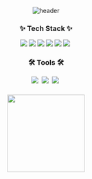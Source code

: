 <!--타이틀 부분-->
<div align="center">

  ![header](https://capsule-render.vercel.app/api?type=cylinder&color=323837&height=150&section=header&text=Chasyuss&fontColor=ffffff&fontSize=70&animation=fadeIn&fontAlignY=55)
</div>

<!--내용 부분-->
<h3 align="center">✨ Tech Stack ✨</h3>
<div align="center">
  <img src="https://img.shields.io/badge/react-20232a.svg?style=for-the-badge&logo=react&logoColor=61DAFB" />
  <img src="https://img.shields.io/badge/HTML-E34F26.svg?style=for-the-badge&logo=html5&logoColor=FFFFFF" />
  <img src="https://img.shields.io/badge/CSS-1572B6.svg?style=for-the-badge&logo=css3&logoColor=FFFFFF" />
  <img src="https://img.shields.io/badge/JavaScript-F7DF1E.svg?style=for-the-badge&logo=javascript&logoColor=FFFFFF" />
  <img src="https://img.shields.io/badge/C-A8B9CC.svg?style=for-the-badge&logo=c&logoColor=FFFFFF" />
  <img src="https://img.shields.io/badge/styled--components-DB7093?style=for-the-badge&logo=styled-components&logoColor=ffd35b" />&nbsp
</div>

<h3 align="center">🛠 Tools 🛠</h3>
<div align="center">
  <img src="https://img.shields.io/badge/git-F05033.svg?style=for-the-badge&logo=git&logoColor=white" />&nbsp
  <img src="https://img.shields.io/badge/github-181717.svg?style=for-the-badge&logo=github&logoColor=white" />&nbsp
  <img src="https://img.shields.io/badge/Notion-F3F3F3.svg?style=for-the-badge&logo=notion&logoColor=black" />&nbsp
</div>

<h3 align="center"></h3>
<div align="center">
<a href="https://github.com/Chasyuss"><img align="center" style="height:180px" src="https://github-readme-stats.vercel.app/api/top-langs/?username=Chasyuss&layout=compact&theme=swift&hide_border=true" /></a> 
</div>
